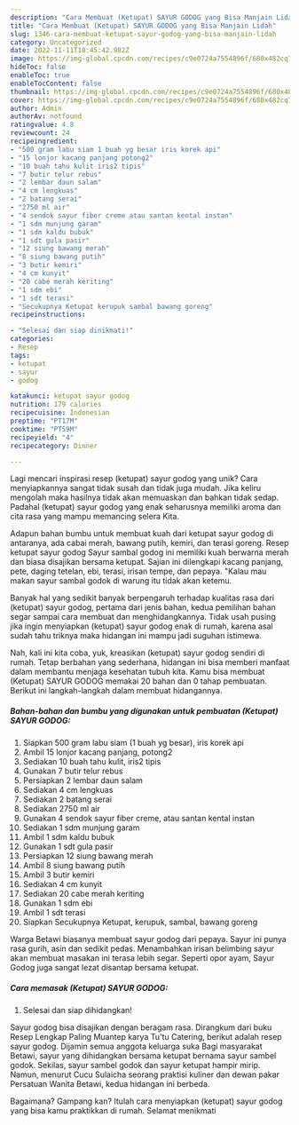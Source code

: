 ```yaml
---
description: "Cara Membuat (Ketupat) SAYUR GODOG yang Bisa Manjain Lidah"
title: "Cara Membuat (Ketupat) SAYUR GODOG yang Bisa Manjain Lidah"
slug: 1346-cara-membuat-ketupat-sayur-godog-yang-bisa-manjain-lidah
category: Uncategorized
date: 2022-11-11T18:45:42.982Z
image: https://img-global.cpcdn.com/recipes/c9e0724a7554896f/680x482cq70/ketupat-sayur-godog-foto-resep-utama.jpg
hideToc: false
enableToc: true
enableTocContent: false
thumbnail: https://img-global.cpcdn.com/recipes/c9e0724a7554896f/680x482cq70/ketupat-sayur-godog-foto-resep-utama.jpg
cover: https://img-global.cpcdn.com/recipes/c9e0724a7554896f/680x482cq70/ketupat-sayur-godog-foto-resep-utama.jpg
author: Admin
authorAv: notfound
ratingvalue: 4.8
reviewcount: 24
recipeingredient:
- "500 gram labu siam 1 buah yg besar iris korek api"
- "15 lonjor kacang panjang potong2"
- "10 buah tahu kulit iris2 tipis"
- "7 butir telur rebus"
- "2 lembar daun salam"
- "4 cm lengkuas"
- "2 batang serai"
- "2750 ml air"
- "4 sendok sayur fiber creme atau santan kental instan"
- "1 sdm munjung garam"
- "1 sdm kaldu bubuk"
- "1 sdt gula pasir"
- "12 siung bawang merah"
- "8 siung bawang putih"
- "3 butir kemiri"
- "4 cm kunyit"
- "20 cabe merah keriting"
- "1 sdm ebi"
- "1 sdt terasi"
- "Secukupnya Ketupat kerupuk sambal bawang goreng"
recipeinstructions:

- "Selesai dan siap dinikmati!"
categories:
- Resep
tags:
- ketupat
- sayur
- godog

katakunci: ketupat sayur godog 
nutrition: 179 calories
recipecuisine: Indonesian
preptime: "PT17M"
cooktime: "PT59M"
recipeyield: "4"
recipecategory: Dinner

---
```





Lagi mencari inspirasi resep (ketupat) sayur godog yang unik? Cara menyiapkannya sangat tidak susah dan tidak juga mudah. Jika keliru mengolah maka hasilnya tidak akan memuaskan dan bahkan tidak sedap. Padahal (ketupat) sayur godog yang enak seharusnya memiliki aroma dan cita rasa yang mampu memancing selera Kita.





Adapun bahan bumbu untuk membuat kuah dari ketupat sayur godog di antaranya, ada cabai merah, bawang putih, kemiri, dan terasi goreng. Resep ketupat sayur godog Sayur sambal godog ini memiliki kuah berwarna merah dan biasa disajikan bersama ketupat. Sajian ini dilengkapi kacang panjang, pete, daging tetelan, ebi, terasi, irisan tempe, dan pepaya. &#34;Kalau mau makan sayur sambal godok di warung itu tidak akan ketemu.

Banyak hal yang sedikit banyak berpengaruh terhadap kualitas rasa dari (ketupat) sayur godog, pertama dari jenis bahan, kedua pemilihan bahan segar sampai cara membuat dan menghidangkannya. Tidak usah pusing jika ingin menyiapkan (ketupat) sayur godog enak di rumah, karena asal sudah tahu triknya maka hidangan ini mampu jadi suguhan istimewa.






Nah, kali ini kita coba, yuk, kreasikan (ketupat) sayur godog sendiri di rumah. Tetap berbahan yang sederhana, hidangan ini bisa memberi manfaat dalam membantu menjaga kesehatan tubuh kita. Kamu bisa membuat (Ketupat) SAYUR GODOG memakai 20 bahan dan 0 tahap pembuatan. Berikut ini langkah-langkah dalam membuat hidangannya.

<!--inarticleads1-->

##### Bahan-bahan dan bumbu yang digunakan untuk pembuatan (Ketupat) SAYUR GODOG:

1. Siapkan 500 gram labu siam (1 buah yg besar), iris korek api
1. Ambil 15 lonjor kacang panjang, potong2
1. Sediakan 10 buah tahu kulit, iris2 tipis
1. Gunakan 7 butir telur rebus
1. Persiapkan 2 lembar daun salam
1. Sediakan 4 cm lengkuas
1. Sediakan 2 batang serai
1. Sediakan 2750 ml air
1. Gunakan 4 sendok sayur fiber creme, atau santan kental instan
1. Sediakan 1 sdm munjung garam
1. Ambil 1 sdm kaldu bubuk
1. Gunakan 1 sdt gula pasir
1. Persiapkan 12 siung bawang merah
1. Ambil 8 siung bawang putih
1. Ambil 3 butir kemiri
1. Sediakan 4 cm kunyit
1. Sediakan 20 cabe merah keriting
1. Gunakan 1 sdm ebi
1. Ambil 1 sdt terasi
1. Siapkan Secukupnya Ketupat, kerupuk, sambal, bawang goreng


Warga Betawi biasanya membuat sayur godog dari pepaya. Sayur ini punya rasa gurih, asin dan sedikit pedas. Menambahkan irisan belimbing sayur akan membuat masakan ini terasa lebih segar. Seperti opor ayam, Sayur Godog juga sangat lezat disantap bersama ketupat. 

<!--inarticleads2-->

##### Cara memasak (Ketupat) SAYUR GODOG:


1. Selesai dan siap dihidangkan!

Sayur godog bisa disajikan dengan beragam rasa. Dirangkum dari buku Resep Lengkap Paling Muantep karya Tu&#39;tu Catering, berikut adalah resep sayur godog. Dijamin semua anggota keluarga suka Bagi masyarakat Betawi, sayur yang dihidangkan bersama ketupat bernama sayur sambel godok. Sekilas, sayur sambel godok dan sayur ketupat hampir mirip. Namun, menurut Cucu Sulaicha seorang praktisi kuliner dan dewan pakar Persatuan Wanita Betawi, kedua hidangan ini berbeda. 

Bagaimana? Gampang kan? Itulah cara menyiapkan (ketupat) sayur godog yang bisa kamu praktikkan di rumah. Selamat menikmati
